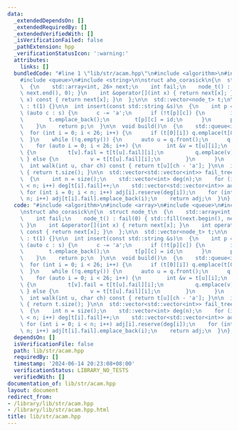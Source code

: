 ```yaml
---
data:
  _extendedDependsOn: []
  _extendedRequiredBy: []
  _extendedVerifiedWith: []
  _isVerificationFailed: false
  _pathExtension: hpp
  _verificationStatusIcon: ':warning:'
  attributes:
    links: []
  bundledCode: "#line 1 \"lib/str/acam.hpp\"\n#include <algorithm>\n#include <array>\n\
    #include <queue>\n#include <string>\n\nstruct aho_corasick\n{\n  struct node_t\n\
    \  {\n    std::array<int, 26> next;\n    int fail;\n    node_t() : fail(0) { std::fill(next.begin(),\
    \ next.end(), 0); }\n    int &operator[](int x) { return next[x]; }\n    int operator[](int\
    \ x) const { return next[x]; }\n  };\n\n  std::vector<node_t> t;\n\n  aho_corasick()\
    \ : t(1) {}\n\n  int insert(const std::string &s)\n  {\n    int p = 0;\n    for\
    \ (auto c : s) {\n      c -= 'a';\n      if (!t[p][c]) {\n        int id = t.size();\n\
    \        t.emplace_back();\n        t[p][c] = id;\n      }\n      p = t[p][c];\n\
    \    }\n    return p;\n  }\n\n  void build()\n  {\n    std::queue<int> q;\n  \
    \  for (int i = 0; i < 26; i++) {\n      if (t[0][i]) q.emplace(t[0][i]);\n  \
    \  }\n    while (!q.empty()) {\n      auto u = q.front();\n      q.pop();\n  \
    \    for (auto i = 0; i < 26; i++) {\n        int &v = t[u][i];\n        if (v)\
    \ {\n          t[v].fail = t[t[u].fail][i];\n          q.emplace(v);\n       \
    \ } else {\n          v = t[t[u].fail][i];\n        }\n      }\n    }\n  }\n\n\
    \  int walk(int u, char ch) const { return t[u][ch - 'a']; }\n\n  int size() const\
    \ { return t.size(); }\n\n  std::vector<std::vector<int>> fail_tree() const\n\
    \  {\n    int n = size();\n    std::vector<int> deg(n);\n    for (int i = 1; i\
    \ < n; i++) deg[t[i].fail]++;\n    std::vector<std::vector<int>> adj(n);\n   \
    \ for (int i = 0; i < n; i++) adj[i].reserve(deg[i]);\n    for (int i = 1; i <\
    \ n; i++) adj[t[i].fail].emplace_back(i);\n    return adj;\n  }\n};\n"
  code: "#include <algorithm>\n#include <array>\n#include <queue>\n#include <string>\n\
    \nstruct aho_corasick\n{\n  struct node_t\n  {\n    std::array<int, 26> next;\n\
    \    int fail;\n    node_t() : fail(0) { std::fill(next.begin(), next.end(), 0);\
    \ }\n    int &operator[](int x) { return next[x]; }\n    int operator[](int x)\
    \ const { return next[x]; }\n  };\n\n  std::vector<node_t> t;\n\n  aho_corasick()\
    \ : t(1) {}\n\n  int insert(const std::string &s)\n  {\n    int p = 0;\n    for\
    \ (auto c : s) {\n      c -= 'a';\n      if (!t[p][c]) {\n        int id = t.size();\n\
    \        t.emplace_back();\n        t[p][c] = id;\n      }\n      p = t[p][c];\n\
    \    }\n    return p;\n  }\n\n  void build()\n  {\n    std::queue<int> q;\n  \
    \  for (int i = 0; i < 26; i++) {\n      if (t[0][i]) q.emplace(t[0][i]);\n  \
    \  }\n    while (!q.empty()) {\n      auto u = q.front();\n      q.pop();\n  \
    \    for (auto i = 0; i < 26; i++) {\n        int &v = t[u][i];\n        if (v)\
    \ {\n          t[v].fail = t[t[u].fail][i];\n          q.emplace(v);\n       \
    \ } else {\n          v = t[t[u].fail][i];\n        }\n      }\n    }\n  }\n\n\
    \  int walk(int u, char ch) const { return t[u][ch - 'a']; }\n\n  int size() const\
    \ { return t.size(); }\n\n  std::vector<std::vector<int>> fail_tree() const\n\
    \  {\n    int n = size();\n    std::vector<int> deg(n);\n    for (int i = 1; i\
    \ < n; i++) deg[t[i].fail]++;\n    std::vector<std::vector<int>> adj(n);\n   \
    \ for (int i = 0; i < n; i++) adj[i].reserve(deg[i]);\n    for (int i = 1; i <\
    \ n; i++) adj[t[i].fail].emplace_back(i);\n    return adj;\n  }\n};\n"
  dependsOn: []
  isVerificationFile: false
  path: lib/str/acam.hpp
  requiredBy: []
  timestamp: '2024-06-14 20:23:08+08:00'
  verificationStatus: LIBRARY_NO_TESTS
  verifiedWith: []
documentation_of: lib/str/acam.hpp
layout: document
redirect_from:
- /library/lib/str/acam.hpp
- /library/lib/str/acam.hpp.html
title: lib/str/acam.hpp
---
```

